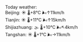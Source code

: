Today weather:  
Beijing: ☀️   🌡️+8°C 🌬️↑11km/h  
Tianjin: ☀️   🌡️+11°C 🌬️↑15km/h  
Shijiazhuang: 🌫  🌡️+10°C 🌬️↖4km/h  
Tangshan: ☀️   🌡️+1°C 🌬️→11km/h  
